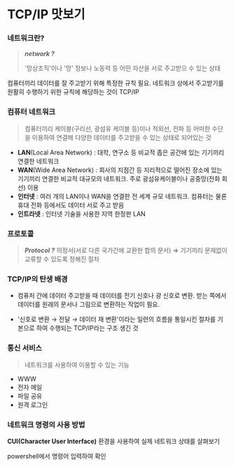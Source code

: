 # TCP/IP 맛보기

### 네트워크란?

> ***network ?***
>
> '망상조직'이나 '망'
> 정보나 노동력 등 어떤 자산을 서로 주고받으 수 있는 상태

컴퓨터끼리 데이터를 잘 주고받기 위해 특정한 규칙 필요. 
네트워크 상에서 주고받기를 원활히 수행하기 위한 규칙에 해당하는 것이 TCP/IP

### 컴퓨터 네트워크

> 컴퓨터끼리 케이블(구리선, 광섬유 케이블 등)이나 적외선, 전파 등 어떠한 수단을 이용하여 연결해 다양한 데이터를 주고받을 수 있는 상태로 되어있는 것

- **LAN**(Local Area Network) : 대학, 연구소 등 비교적 좁은 공간에 있는 기기끼리 연결한 네트워크
- **WAN**(Wide Area Network) : 회사의 지점간 등 지리적으로 떨어진 장소에 있는 기기끼리 연결한 비교적 대규모의 네트워크. 주로 광섬유케이블이나 공중망(전화 회선) 이용
- **인터넷** : 여러 개의 LAN이나 WAN을 연결한 전 세계 규모 네트워크. 컴퓨터는 물론 휴대 전화 등에서도 데이터 서로 주고 받음
- **인트라넷** : 인터넷 기술을 사용한 지역 한정판 LAN

### 프로토콜

> ***Protocol ?***
> 의정서(서로 다른 국가간에 교환한 합의 문서)
> ⇒ 기기끼리 문제없이 교류할 수 있도록 정해진 절차

### TCP/IP의 탄생 배경

- 컴퓨처 간에 데이터 주고받을 때 데이터를 전기 신호나 광 신호로 변환. 받는 쪽에서 데이터를 원래의 문서나 그림으로 변환하는 작업이 필요. 

- '신호로 변환 → 전달 → 데이터 재 변환'이라는 일련의 흐름을 통일시킨 절차를 기본으로 하여 수행되는 TCP/IP라는 구조 생긴 것

### 통신 서비스

> 네트워크를 사용하여 이용할 수 있는 기능

- WWW
- 전자 메일
- 파일 공유
- 원격 로그인

### 네트워크 명령의 사용 방법

**CUI(Character User Interface)** 환경을 사용하여 실제 네트워크 상태를 살펴보기

powershell에서 명령어 입력하여 확인



